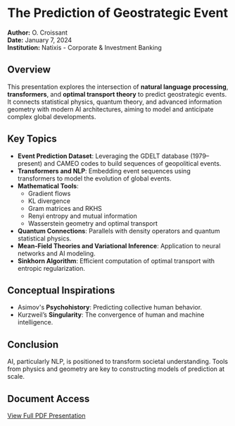 
# The Prediction of Geostrategic Event

**Author:** O. Croissant  
**Date:** January 7, 2024  
**Institution:** Natixis - Corporate & Investment Banking

## Overview

This presentation explores the intersection of **natural language processing**, **transformers**, and **optimal transport theory** to predict geostrategic events. It connects statistical physics, quantum theory, and advanced information geometry with modern AI architectures, aiming to model and anticipate complex global developments.

## Key Topics

- **Event Prediction Dataset**: Leveraging the GDELT database (1979–present) and CAMEO codes to build sequences of geopolitical events.
- **Transformers and NLP**: Embedding event sequences using transformers to model the evolution of global events.
- **Mathematical Tools**:
  - Gradient flows
  - KL divergence
  - Gram matrices and RKHS
  - Renyi entropy and mutual information
  - Wasserstein geometry and optimal transport
- **Quantum Connections**: Parallels with density operators and quantum statistical physics.
- **Mean-Field Theories and Variational Inference**: Application to neural networks and AI modeling.
- **Sinkhorn Algorithm**: Efficient computation of optimal transport with entropic regularization.

## Conceptual Inspirations

- Asimov's **Psychohistory**: Predicting collective human behavior.
- Kurzweil’s **Singularity**: The convergence of human and machine intelligence.

## Conclusion

AI, particularly NLP, is positioned to transform societal understanding. Tools from physics and geometry are key to constructing models of prediction at scale.

## Document Access

[View Full PDF Presentation](./Pres_Event_Predict.pdf)
